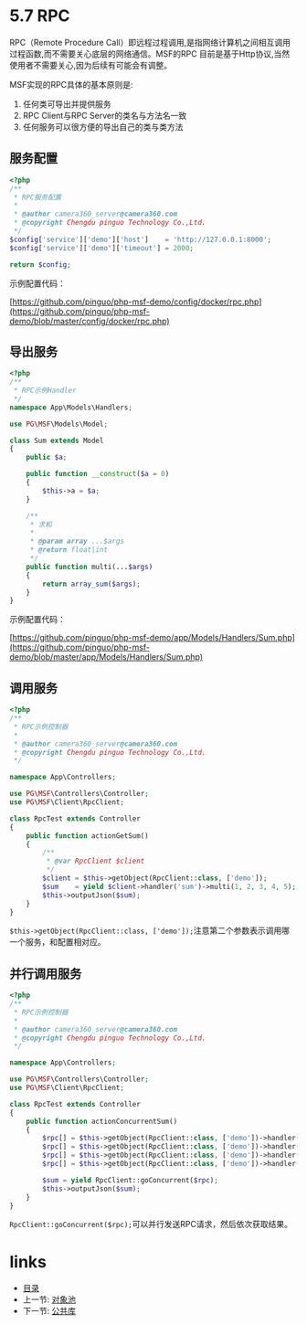 # 5.7 RPC

RPC（Remote Procedure Call）即远程过程调用,是指网络计算机之间相互调用过程函数,而不需要关心底层的网络通信。MSF的RPC 目前是基于Http协议,当然使用者不需要关心,因为后续有可能会有调整。

MSF实现的RPC具体的基本原则是:

1. 任何类可导出并提供服务
2. RPC Client与RPC Server的类名与方法名一致
3. 任何服务可以很方便的导出自己的类与类方法

## 服务配置

```php
<?php
/**
 * RPC服务配置
 *
 * @author camera360_server@camera360.com
 * @copyright Chengdu pinguo Technology Co.,Ltd.
 */
$config['service']['demo']['host']    = 'http://127.0.0.1:8000';
$config['service']['demo']['timeout'] = 2000;

return $config;
```

示例配置代码：

[https://github.com/pinguo/php-msf-demo/config/docker/rpc.php](https://github.com/pinguo/php-msf-demo/blob/master/config/docker/rpc.php)

## 导出服务

```php
<?php
/**
 * RPC示例Handler
 */
namespace App\Models\Handlers;

use PG\MSF\Models\Model;

class Sum extends Model
{
    public $a;

    public function __construct($a = 0)
    {
        $this->a = $a;
    }

    /**
     * 求和
     *
     * @param array ...$args
     * @return float|int
     */
    public function multi(...$args)
    {
        return array_sum($args);
    }
}
```

示例配置代码：

[https://github.com/pinguo/php-msf-demo/app/Models/Handlers/Sum.php](https://github.com/pinguo/php-msf-demo/blob/master/app/Models/Handlers/Sum.php)

## 调用服务

```php
<?php
/**
 * RPC示例控制器
 *
 * @author camera360_server@camera360.com
 * @copyright Chengdu pinguo Technology Co.,Ltd.
 */

namespace App\Controllers;

use PG\MSF\Controllers\Controller;
use PG\MSF\Client\RpcClient;

class RpcTest extends Controller
{
    public function actionGetSum()
    {
        /**
         * @var RpcClient $client
         */
        $client = $this->getObject(RpcClient::class, ['demo']);
        $sum    = yield $client->handler('sum')->multi(1, 2, 3, 4, 5);
        $this->outputJson($sum);
    }
}
```

`$this->getObject(RpcClient::class, ['demo']);`注意第二个参数表示调用哪一个服务，和配置相对应。

## 并行调用服务

```php
<?php
/**
 * RPC示例控制器
 *
 * @author camera360_server@camera360.com
 * @copyright Chengdu pinguo Technology Co.,Ltd.
 */

namespace App\Controllers;

use PG\MSF\Controllers\Controller;
use PG\MSF\Client\RpcClient;

class RpcTest extends Controller
{
    public function actionConcurrentSum()
    {
        $rpc[] = $this->getObject(RpcClient::class, ['demo'])->handler('sum')->func('multi', 1, 2, 3, 4, 5);
        $rpc[] = $this->getObject(RpcClient::class, ['demo'])->handler('sum')->func('multi', 1, 2, 3, 4);
        $rpc[] = $this->getObject(RpcClient::class, ['demo'])->handler('sum')->func('multi', 1, 2, 3);
        $rpc[] = $this->getObject(RpcClient::class, ['demo'])->handler('sum')->func('multi', 1, 2);

        $sum = yield RpcClient::goConcurrent($rpc);
        $this->outputJson($sum);
    }
}
```

`RpcClient::goConcurrent($rpc);`可以并行发送RPC请求，然后依次获取结果。


# links
  * [目录](../README.md)
  * 上一节: [对象池](5.6-对象池.md)
  * 下一节: [公共库](5.8-公共库.md)
